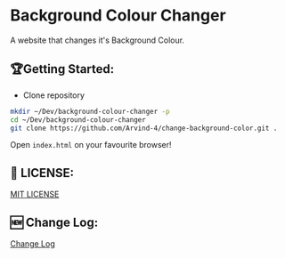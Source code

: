 # Background Colour Changer

A website that changes it's Background Colour.


##  🏆Getting Started: 

- Clone repository 

```bash
mkdir ~/Dev/background-colour-changer -p
cd ~/Dev/background-colour-changer
git clone https://github.com/Arvind-4/change-background-color.git .
```  
Open `index.html` on your favourite browser! 

## 🎫 LICENSE:

[MIT LICENSE](https://github.com/Arvind-4/change-background-color/blob/main/LICENSE)

## 🆕 Change Log:

[Change Log](https://github.com/Arvind-4/change-background-color/commits/main/)
